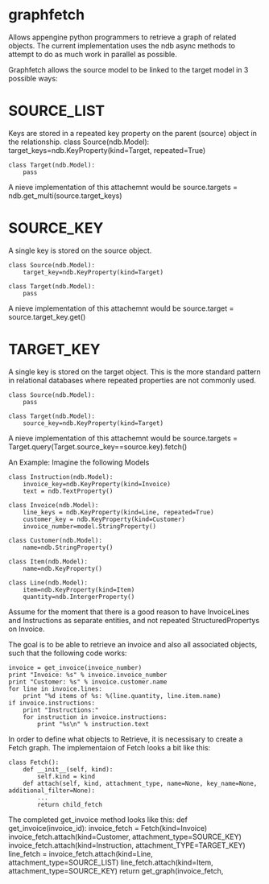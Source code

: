 graphfetch
==========

Allows appengine python programmers to retrieve a graph of related objects. The current 
implementation uses the ndb async methods to attempt to do as much work in parallel as possible.

Graphfetch allows the source model to be linked to the target model in 3 possible ways:

SOURCE_LIST
==========
Keys are stored in a repeated key property on the parent (source) object in the relationship. 
    class Source(ndb.Model):
    	target_keys=ndb.KeyProperty(kind=Target, repeated=True)
    
    class Target(ndb.Model):
    	pass

A nieve implementation of this attachemnt would be source.targets = ndb.get_multi(source.target_keys)

SOURCE_KEY
==========
A single key is stored on the source object.

    class Source(ndb.Model):
    	target_key=ndb.KeyProperty(kind=Target)
    
    class Target(ndb.Model):
    	pass

A nieve implementation of this attachemnt would be source.target = source.target_key.get()

TARGET_KEY
==========
A single key is stored on the target object. This is the more standard pattern in relational databases where repeated properties are not commonly used.

    class Source(ndb.Model):
    	pass
    
    class Target(ndb.Model):
    	source_key=ndb.KeyProperty(kind=Target)

A nieve implementation of this attachemnt would be source.targets = Target.query(Target.source_key==source.key).fetch()

An Example:
Imagine the following Models

	class Instruction(ndb.Model):
	    invoice_key=ndb.KeyProperty(kind=Invoice)
	    text = ndb.TextProperty()

	class Invoice(ndb.Model):
	    line_keys = ndb.KeyProperty(kind=Line, repeated=True)
	    customer_key = ndb.KeyProperty(kind=Customer)
	    invoice_number=model.StringProperty()	
	
	class Customer(ndb.Model):
	    name=ndb.StringProperty()
	
	class Item(ndb.Model):
	    name=ndb.KeyProperty()

	class Line(ndb.Model):
	    item=ndb.KeyProperty(kind=Item)
	    quantity=ndb.IntergerProperty()
	

Assume for the moment that there is a good reason to have InvoiceLines and Instructions as separate 
entities, and not repeated StructuredPropertys on Invoice.

The goal is to be able to retrieve an invoice and also all associated objects, such that the
following code works:

	invoice = get_invoice(invoice_number)
	print "Invoice: %s" % invoice.invoice_number
	print "Customer: %s" % invoice.customer.name
	for line in invoice.lines:
	    print "%d items of %s: %(line.quantity, line.item.name)
	if invoice.instructions:
	    print "Instructions:"
		for instruction in invoice.instructions:
		    print "%s\n" % instruction.text

In order to define what objects to Retrieve, it is necessisary to create a Fetch graph. The implementaion of Fetch looks a bit like this:

	class Fetch():
	    def __init__(self, kind):
	        self.kind = kind
	    def attach(self, kind, attachment_type, name=None, key_name=None, additional_filter=None):
	        ...
	        return child_fetch

The completed get_invoice method looks like this:
	def get_invoice(invoice_id):
		invoice_fetch = Fetch(kind=Invoice)
		invoice_fetch.attach(kind=Customer, attachment_type=SOURCE_KEY)
		invoice_fetch.attach(kind=Instruction, attachment_TYPE=TARGET_KEY)
		line_fetch = invoice_fetch.attach(kind=Line, attachment_type=SOURCE_LIST)
		line_fetch.attach(kind=Item, attachment_type=SOURCE_KEY)
		return get_graph(invoice_fetch, 

